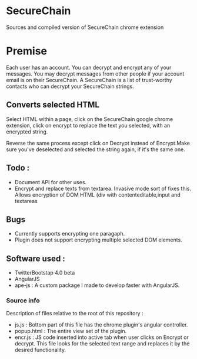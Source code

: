 # SecureChain
Sources and compiled version of SecureChain chrome extension

# Premise
Each user has an account. You can decrypt and encrypt any of your messages. You may decrypt messages from other people if your account email is on their SecureChain. A SecureChain is a list of trust-worthy contacts who can decrypt your SecureChain strings.

## Converts selected HTML
Select HTML within a page, click on the SecureChain google chrome extension, click on encrypt to replace the text you selected, with an encrypted string.

Reverse the same process except click on Decrypt instead of Encrypt.Make sure you've deselected and selected the string again, if it's the same one.

## Todo :
- Document API for other uses.
- Encrypt and replace texts from textarea. Invasive mode sort of fixes this. Allows encryption of DOM HTML (div with contenteditable,input and textareas

## Bugs
- Currently supports encrypting one paragaph.
- Plugin does not support encrypting multiple selected DOM elements.

## Software used :
- TwitterBootstap 4.0 beta
- AngularJS
- ape-js : A custom package I made to develop faster with AngularJS.

### Source info
Description of files relative to the root of this repository :
- js.js : Bottom part of this file has the chrome plugin's angular controller.
- popup.html : The entire view set of the plugin.
- encr.js : JS code inserted into active tab when user clicks on Encrypt or decrypt. This file looks for the selected text range and replaces it by the desired functionality.
